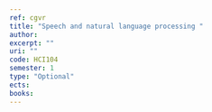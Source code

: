 ```yaml
---
ref: cgvr
title: "Speech and natural language processing "
author: 
excerpt: ""
uri: ""
code: HCI104
semester: 1
type: "Optional"
ects: 
books: 
---
```

